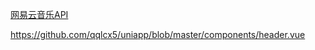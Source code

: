 
[网易云音乐API](https://binaryify.github.io/NeteaseCloudMusicApi/#/?id=neteasecloudmusicapi)

https://github.com/qqlcx5/uniapp/blob/master/components/header.vue